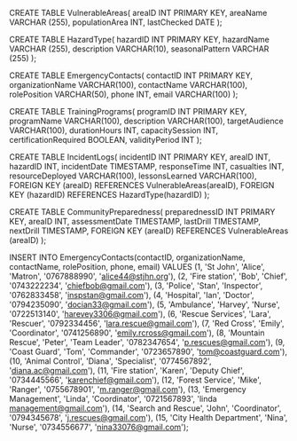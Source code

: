 CREATE TABLE VulnerableAreas(
areaID INT PRIMARY KEY,
areaName VARCHAR (255),
populationArea INT,
lastChecked DATE );

CREATE TABLE HazardType(
hazardID INT PRIMARY KEY,
hazardName VARCHAR (255),
description VARCHAR(10),
seasonalPattern VARCHAR (255)
);

CREATE TABLE EmergencyContacts(
contactID INT PRIMARY KEY,
organizationName VARCHAR(100),
contactName VARCHAR(100),
rolePosition VARCHAR(50),
phone INT,
email VARCHAR(100)
);

CREATE TABLE TrainingPrograms(
programID INT PRIMARY KEY,
programName VARCHAR(100),
description VARCHAR(100),
targetAudience VARCHAR(100),
durationHours INT,
capacitySession INT,
certificationRequired BOOLEAN,
validityPeriod INT
);

CREATE TABLE IncidentLogs(
    incidentID INT PRIMARY KEY,
    areaID INT,
    hazardID INT,
    incidentDate TIMESTAMP,
    responseTime INT,
    casualties INT,
    resourceDeployed VARCHAR(100),
    lessonsLearned VARCHAR(100),
    FOREIGN KEY (areaID) REFERENCES VulnerableAreas(areaID),
    FOREIGN KEY (hazardID) REFERENCES HazardType(hazardID)
);

CREATE TABLE CommunityPreparedness(
preparednessID INT PRIMARY KEY,
areaID INT,
assessmentDate TIMESTAMP,
lastDrill TIMESTAMP,
nextDrill TIMESTAMP,
FOREIGN KEY (areaID) REFERENCES VulnerableAreas (areaID)
);

INSERT INTO EmergencyContacts(contactID, organizationName, contactName, rolePosition, phone, email)
VALUES
(1, 'St John', 'Alice', 'Matron', '0767888990', 'alice44@stjhn.org'),
(2, 'Fire station', 'Bob', 'Chief', '0743222234', 'chiefbob@gmail.com'),
(3, 'Police', 'Stan', 'Inspector', '0762833458', 'inspstan@gmail.com'),
(4, 'Hospital', 'Ian', 'Doctor', '0794235090', 'docian33@gmail.com'),
(5, 'Ambulance', 'Harvey', 'Nurse', '0722513140', 'harevey3306@gmail.com'),
(6, 'Rescue Services', 'Lara', 'Rescuer', '0792334456', 'lara.rescue@gmail.com'),
(7, 'Red Cross', 'Emily', 'Coordinator', '0741256890', 'emily.rcross@gmail.com'),
(8, 'Mountain Rescue', 'Peter', 'Team Leader', '0782347654', 'p.rescues@gmail.com'),
(9, 'Coast Guard', 'Tom', 'Commander', '0723657890', 'tom@coastguard.com'),
(10, 'Animal Control', 'Diana', 'Specialist', '0774567892', 'diana.ac@gmail.com'),
(11, 'Fire station', 'Karen', 'Deputy Chief', '0734445566', 'karenchief@gmail.com'),
(12, 'Forest Service', 'Mike', 'Ranger', '0755678901', 'm.ranger@gmail.com'),
(13, 'Emergency Management', 'Linda', 'Coordinator', '0721567893', 'linda management@gmail.com'),
(14, 'Search and Rescue', 'John', 'Coordinator', '0794345678', 'j.rescues@gmail.com'),
(15, 'City Health Department', 'Nina', 'Nurse', '0734556677', 'nina33076@gmail.com');
